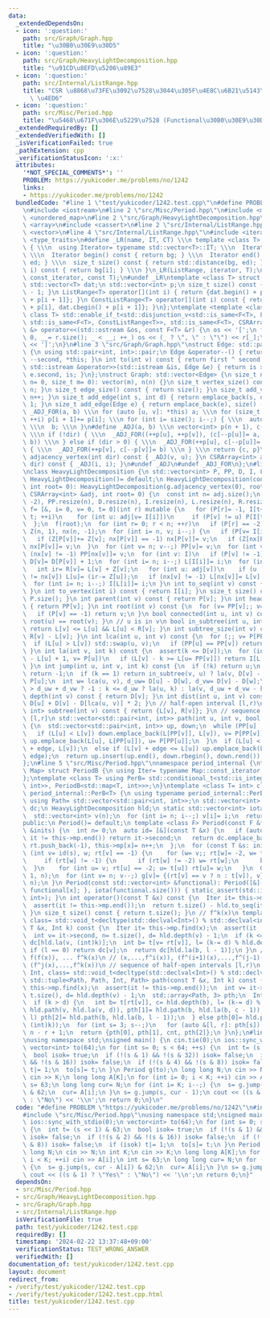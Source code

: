```yaml
---
data:
  _extendedDependsOn:
  - icon: ':question:'
    path: src/Graph/Graph.hpp
    title: "\u30B0\u30E9\u30D5"
  - icon: ':question:'
    path: src/Graph/HeavyLightDecomposition.hpp
    title: "\u91CD\u8EFD\u5206\u89E3"
  - icon: ':question:'
    path: src/Internal/ListRange.hpp
    title: "CSR \u8868\u73FE\u3092\u7528\u3044\u305F\u4E8C\u6B21\u5143\u914D\u5217\
      \ \u4ED6"
  - icon: ':question:'
    path: src/Misc/Period.hpp
    title: "\u5468\u671F\u306E\u5229\u7528 (Functional\u30B0\u30E9\u30D5)"
  _extendedRequiredBy: []
  _extendedVerifiedWith: []
  _isVerificationFailed: true
  _pathExtension: cpp
  _verificationStatusIcon: ':x:'
  attributes:
    '*NOT_SPECIAL_COMMENTS*': ''
    PROBLEM: https://yukicoder.me/problems/no/1242
    links:
    - https://yukicoder.me/problems/no/1242
  bundledCode: "#line 1 \"test/yukicoder/1242.test.cpp\"\n#define PROBLEM \"https://yukicoder.me/problems/no/1242\"\
    \n#include <iostream>\n#line 2 \"src/Misc/Period.hpp\"\n#include <map>\n#include\
    \ <unordered_map>\n#line 2 \"src/Graph/HeavyLightDecomposition.hpp\"\n#include\
    \ <array>\n#include <cassert>\n#line 2 \"src/Internal/ListRange.hpp\"\n#include\
    \ <vector>\n#line 4 \"src/Internal/ListRange.hpp\"\n#include <iterator>\n#include\
    \ <type_traits>\n#define _LR(name, IT, CT) \\\n template <class T> struct name\
    \ { \\\n  using Iterator= typename std::vector<T>::IT; \\\n  Iterator bg, ed;\
    \ \\\n  Iterator begin() const { return bg; } \\\n  Iterator end() const { return\
    \ ed; } \\\n  size_t size() const { return std::distance(bg, ed); } \\\n  CT &operator[](int\
    \ i) const { return bg[i]; } \\\n }\n_LR(ListRange, iterator, T);\n_LR(ConstListRange,\
    \ const_iterator, const T);\n#undef _LR\ntemplate <class T> struct CSRArray {\n\
    \ std::vector<T> dat;\n std::vector<int> p;\n size_t size() const { return p.size()\
    \ - 1; }\n ListRange<T> operator[](int i) { return {dat.begin() + p[i], dat.begin()\
    \ + p[i + 1]}; }\n ConstListRange<T> operator[](int i) const { return {dat.cbegin()\
    \ + p[i], dat.cbegin() + p[i + 1]}; }\n};\ntemplate <template <class> class F,\
    \ class T> std::enable_if_t<std::disjunction_v<std::is_same<F<T>, ListRange<T>>,\
    \ std::is_same<F<T>, ConstListRange<T>>, std::is_same<F<T>, CSRArray<T>>>, std::ostream\
    \ &> operator<<(std::ostream &os, const F<T> &r) {\n os << '[';\n for (int _=\
    \ 0, __= r.size(); _ < __; ++_) os << (_ ? \", \" : \"\") << r[_];\n return os\
    \ << ']';\n}\n#line 3 \"src/Graph/Graph.hpp\"\nstruct Edge: std::pair<int, int>\
    \ {\n using std::pair<int, int>::pair;\n Edge &operator--() { return --first,\
    \ --second, *this; }\n int to(int v) const { return first ^ second ^ v; }\n friend\
    \ std::istream &operator>>(std::istream &is, Edge &e) { return is >> e.first >>\
    \ e.second, is; }\n};\nstruct Graph: std::vector<Edge> {\n size_t n;\n Graph(size_t\
    \ n= 0, size_t m= 0): vector(m), n(n) {}\n size_t vertex_size() const { return\
    \ n; }\n size_t edge_size() const { return size(); }\n size_t add_vertex() { return\
    \ n++; }\n size_t add_edge(int s, int d) { return emplace_back(s, d), size() -\
    \ 1; }\n size_t add_edge(Edge e) { return emplace_back(e), size() - 1; }\n#define\
    \ _ADJ_FOR(a, b) \\\n for (auto [u, v]: *this) a; \\\n for (size_t i= 0; i < n;\
    \ ++i) p[i + 1]+= p[i]; \\\n for (int i= size(); i--;) { \\\n  auto [u, v]= (*this)[i];\
    \ \\\n  b; \\\n }\n#define _ADJ(a, b) \\\n vector<int> p(n + 1), c(size() << !dir);\
    \ \\\n if (!dir) { \\\n  _ADJ_FOR((++p[u], ++p[v]), (c[--p[u]]= a, c[--p[v]]=\
    \ b)) \\\n } else if (dir > 0) { \\\n  _ADJ_FOR(++p[u], c[--p[u]]= a) \\\n } else\
    \ { \\\n  _ADJ_FOR(++p[v], c[--p[v]]= b) \\\n } \\\n return {c, p}\n CSRArray<int>\
    \ adjacency_vertex(int dir) const { _ADJ(v, u); }\n CSRArray<int> adjacency_edge(int\
    \ dir) const { _ADJ(i, i); }\n#undef _ADJ\n#undef _ADJ_FOR\n};\n#line 5 \"src/Graph/HeavyLightDecomposition.hpp\"\
    \nclass HeavyLightDecomposition {\n std::vector<int> P, PP, D, I, L, R;\npublic:\n\
    \ HeavyLightDecomposition()= default;\n HeavyLightDecomposition(const Graph &g,\
    \ int root= 0): HeavyLightDecomposition(g.adjacency_vertex(0), root) {}\n HeavyLightDecomposition(const\
    \ CSRArray<int> &adj, int root= 0) {\n  const int n= adj.size();\n  P.assign(n,\
    \ -2), PP.resize(n), D.resize(n), I.resize(n), L.resize(n), R.resize(n);\n  auto\
    \ f= [&, i= 0, v= 0, t= 0](int r) mutable {\n   for (P[r]= -1, I[t++]= r; i <\
    \ t; ++i)\n    for (int u: adj[v= I[i]])\n     if (P[v] != u) P[I[t++]= u]= v;\n\
    \  };\n  f(root);\n  for (int r= 0; r < n; ++r)\n   if (P[r] == -2) f(r);\n  std::vector<int>\
    \ Z(n, 1), nx(n, -1);\n  for (int i= n, v; i--;) {\n   if (P[v= I[i]] == -1) continue;\n\
    \   if (Z[P[v]]+= Z[v]; nx[P[v]] == -1) nx[P[v]]= v;\n   if (Z[nx[P[v]]] < Z[v])\
    \ nx[P[v]]= v;\n  }\n  for (int v= n; v--;) PP[v]= v;\n  for (int v: I)\n   if\
    \ (nx[v] != -1) PP[nx[v]]= v;\n  for (int v: I)\n   if (P[v] != -1) PP[v]= PP[PP[v]],\
    \ D[v]= D[P[v]] + 1;\n  for (int i= n; i--;) L[I[i]]= i;\n  for (int v: I) {\n\
    \   int ir= R[v]= L[v] + Z[v];\n   for (int u: adj[v])\n    if (u != P[v] && u\
    \ != nx[v]) L[u]= (ir-= Z[u]);\n   if (nx[v] != -1) L[nx[v]]= L[v] + 1;\n  }\n\
    \  for (int i= n; i--;) I[L[i]]= i;\n }\n int to_seq(int v) const { return L[v];\
    \ }\n int to_vertex(int i) const { return I[i]; }\n size_t size() const { return\
    \ P.size(); }\n int parent(int v) const { return P[v]; }\n int head(int v) const\
    \ { return PP[v]; }\n int root(int v) const {\n  for (v= PP[v];; v= PP[P[v]])\n\
    \   if (P[v] == -1) return v;\n }\n bool connected(int u, int v) const { return\
    \ root(u) == root(v); }\n // u is in v\n bool in_subtree(int u, int v) const {\
    \ return L[v] <= L[u] && L[u] < R[v]; }\n int subtree_size(int v) const { return\
    \ R[v] - L[v]; }\n int lca(int u, int v) const {\n  for (;; v= P[PP[v]]) {\n \
    \  if (L[u] > L[v]) std::swap(u, v);\n   if (PP[u] == PP[v]) return u;\n  }\n\
    \ }\n int la(int v, int k) const {\n  assert(k <= D[v]);\n  for (int u;; k-= L[v]\
    \ - L[u] + 1, v= P[u])\n   if (L[v] - k >= L[u= PP[v]]) return I[L[v] - k];\n\
    \ }\n int jump(int u, int v, int k) const {\n  if (!k) return u;\n  if (u == v)\
    \ return -1;\n  if (k == 1) return in_subtree(v, u) ? la(v, D[v] - D[u] - 1) :\
    \ P[u];\n  int w= lca(u, v), d_uw= D[u] - D[w], d_vw= D[v] - D[w];\n  return k\
    \ > d_uw + d_vw ? -1 : k <= d_uw ? la(u, k) : la(v, d_uw + d_vw - k);\n }\n int\
    \ depth(int v) const { return D[v]; }\n int dist(int u, int v) const { return\
    \ D[u] + D[v] - D[lca(u, v)] * 2; }\n // half-open interval [l,r)\n std::pair<int,\
    \ int> subtree(int v) const { return {L[v], R[v]}; }\n // sequence of closed intervals\
    \ [l,r]\n std::vector<std::pair<int, int>> path(int u, int v, bool edge= 0) const\
    \ {\n  std::vector<std::pair<int, int>> up, down;\n  while (PP[u] != PP[v]) {\n\
    \   if (L[u] < L[v]) down.emplace_back(L[PP[v]], L[v]), v= P[PP[v]];\n   else\
    \ up.emplace_back(L[u], L[PP[u]]), u= P[PP[u]];\n  }\n  if (L[u] < L[v]) down.emplace_back(L[u]\
    \ + edge, L[v]);\n  else if (L[v] + edge <= L[u]) up.emplace_back(L[u], L[v] +\
    \ edge);\n  return up.insert(up.end(), down.rbegin(), down.rend()), up;\n }\n\
    };\n#line 5 \"src/Misc/Period.hpp\"\nnamespace period_internal {\ntemplate <class\
    \ Map> struct PeriodB {\n using Iter= typename Map::const_iterator;\n Map mp;\n\
    };\ntemplate <class T> using PerB= std::conditional_t<std::is_integral_v<T>, PeriodB<std::unordered_map<T,\
    \ int>>, PeriodB<std::map<T, int>>>;\n}\ntemplate <class T= int> class Period:\
    \ period_internal::PerB<T> {\n using typename period_internal::PerB<T>::Iter;\n\
    \ using Path= std::vector<std::pair<int, int>>;\n std::vector<int> t, rt;\n std::vector<T>\
    \ dc;\n HeavyLightDecomposition hld;\n static std::vector<int> iota(int n) {\n\
    \  std::vector<int> v(n);\n  for (int i= n; i--;) v[i]= i;\n  return v;\n }\n\
    public:\n Period()= default;\n template <class F> Period(const F &f, const std::vector<T>\
    \ &inits) {\n  int n= 0;\n  auto id= [&](const T &x) {\n   if (auto it= this->mp.find(x);\
    \ it != this->mp.end()) return it->second;\n   return dc.emplace_back(x), t.push_back(-1),\
    \ rt.push_back(-1), this->mp[x]= n++;\n  };\n  for (const T &s: inits)\n   if\
    \ (int v= id(s), w; rt[v] == -1) {\n    for (w= v;; rt[w]= -2, w= t[w]= id(f(dc[w])))\n\
    \     if (rt[w] != -1) {\n      if (rt[w] != -2) w= rt[w];\n      break;\n   \
    \  }\n    for (int u= v; rt[u] == -2; u= t[u]) rt[u]= w;\n   }\n  Graph g(n +\
    \ 1, n);\n  for (int v= n; v--;) g[v]= {(rt[v] == v ? n : t[v]), v};\n  hld= HeavyLightDecomposition(g.adjacency_vertex(1),\
    \ n);\n }\n Period(const std::vector<int> &functional): Period([&](int x) { return\
    \ functional[x]; }, iota(functional.size())) { static_assert(std::is_same_v<T,\
    \ int>); }\n int operator()(const T &x) const {\n  Iter it= this->mp.find(x);\n\
    \  assert(it != this->mp.end());\n  return t.size() - hld.to_seq(it->second);\n\
    \ }\n size_t size() const { return t.size(); }\n // f^k(x)\n template <class Int,\
    \ class= std::void_t<decltype(std::declval<Int>() % std::declval<int>())>> T jump(const\
    \ T &x, Int k) const {\n  Iter it= this->mp.find(x);\n  assert(it != this->mp.end());\n\
    \  int v= it->second, n= t.size(), d= hld.depth(v) - 1;\n  if (k <= d) return\
    \ dc[hld.la(v, (int)k)];\n  int b= t[v= rt[v]], l= (k-= d) % hld.depth(b);\n \
    \ if (l == 0) return dc[v];\n  return dc[hld.la(b, l - 1)];\n }\n // x, f(x),\
    \ f(f(x)), ... f^k(x)\n // (x,...,f^i(x)), (f^(i+1)(x),...,f^(j-1)(x)) x loop,\
    \ (f^j(x),...,f^k(x))\n // sequence of half-open intervals [l,r)\n template <class\
    \ Int, class= std::void_t<decltype(std::declval<Int>() % std::declval<int>())>>\
    \ std::tuple<Path, Path, Int, Path> path(const T &x, Int k) const {\n  Iter it=\
    \ this->mp.find(x);\n  assert(it != this->mp.end());\n  int v= it->second, n=\
    \ t.size(), d= hld.depth(v) - 1;\n  std::array<Path, 3> pth;\n  Int cnt= 0;\n\
    \  if (k > d) {\n   int b= t[rt[v]], c= hld.depth(b), l= (k-= d) % c;\n   if (pth[0]=\
    \ hld.path(v, hld.la(v, d)), pth[1]= hld.path(b, hld.la(b, c - 1)), cnt= k / c;\
    \ l) pth[2]= hld.path(b, hld.la(b, l - 1));\n  } else pth[0]= hld.path(v, hld.la(v,\
    \ (int)k));\n  for (int s= 3; s--;)\n   for (auto &[l, r]: pth[s]) l= n - l, r=\
    \ n - r + 1;\n  return {pth[0], pth[1], cnt, pth[2]};\n }\n};\n#line 4 \"test/yukicoder/1242.test.cpp\"\
    \nusing namespace std;\nsigned main() {\n cin.tie(0);\n ios::sync_with_stdio(0);\n\
    \ vector<int> to(64);\n for (int s= 0; s < 64; ++s) {\n  int t= (s << 1) & 63;\n\
    \  bool isok= true;\n  if (!(s & 1) && !(s & 32)) isok= false;\n  if (!(s & 2)\
    \ && !(s & 16)) isok= false;\n  if (!(s & 4) && !(s & 8)) isok= false;\n  if (isok)\
    \ t|= 1;\n  to[s]= t;\n }\n Period g(to);\n long long N;\n cin >> N;\n int K;\n\
    \ cin >> K;\n long long A[K];\n for (int i= 0; i < K; ++i) cin >> A[i];\n int\
    \ s= 63;\n long long cur= N;\n for (int i= K; i--;) {\n  s= g.jump(s, cur - A[i])\
    \ & 62;\n  cur= A[i];\n }\n s= g.jump(s, cur - 1);\n cout << ((s & 1) ? \"Yes\"\
    \ : \"No\") << '\\n';\n return 0;\n}\n"
  code: "#define PROBLEM \"https://yukicoder.me/problems/no/1242\"\n#include <iostream>\n\
    #include \"src/Misc/Period.hpp\"\nusing namespace std;\nsigned main() {\n cin.tie(0);\n\
    \ ios::sync_with_stdio(0);\n vector<int> to(64);\n for (int s= 0; s < 64; ++s)\
    \ {\n  int t= (s << 1) & 63;\n  bool isok= true;\n  if (!(s & 1) && !(s & 32))\
    \ isok= false;\n  if (!(s & 2) && !(s & 16)) isok= false;\n  if (!(s & 4) && !(s\
    \ & 8)) isok= false;\n  if (isok) t|= 1;\n  to[s]= t;\n }\n Period g(to);\n long\
    \ long N;\n cin >> N;\n int K;\n cin >> K;\n long long A[K];\n for (int i= 0;\
    \ i < K; ++i) cin >> A[i];\n int s= 63;\n long long cur= N;\n for (int i= K; i--;)\
    \ {\n  s= g.jump(s, cur - A[i]) & 62;\n  cur= A[i];\n }\n s= g.jump(s, cur - 1);\n\
    \ cout << ((s & 1) ? \"Yes\" : \"No\") << '\\n';\n return 0;\n}"
  dependsOn:
  - src/Misc/Period.hpp
  - src/Graph/HeavyLightDecomposition.hpp
  - src/Graph/Graph.hpp
  - src/Internal/ListRange.hpp
  isVerificationFile: true
  path: test/yukicoder/1242.test.cpp
  requiredBy: []
  timestamp: '2024-02-22 13:37:48+09:00'
  verificationStatus: TEST_WRONG_ANSWER
  verifiedWith: []
documentation_of: test/yukicoder/1242.test.cpp
layout: document
redirect_from:
- /verify/test/yukicoder/1242.test.cpp
- /verify/test/yukicoder/1242.test.cpp.html
title: test/yukicoder/1242.test.cpp
---
```

